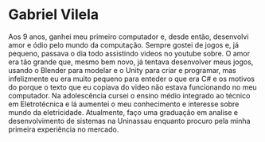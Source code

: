 # Gabriel Vilela
Aos 9 anos, ganhei meu primeiro computador e, desde então, desenvolvi amor e ódio pelo mundo da computação. Sempre gostei de jogos e, já pequeno, passava o dia todo assistindo videos no youtube sobre. O amor era tão grande que, mesmo bem novo, já tentava desenvolver meus jogos, usando o Blender para modelar e o Unity para criar e programar, mas infelizmente eu era muito pequeno para enteder o que era C# e os motivos do porque o texto que eu copiava do video não estava funcionando no meu computador. Na adolescência cursei o ensino médio integrado ao técnico em Eletrotécnica e lá aumentei o meu conhecimento e interesse sobre mundo da eletricidade. Atualmente, faço uma graduação em analise e desenvolvimento de sistemas na Uninassau enquanto procuro pela minha primeira experiência no mercado.

